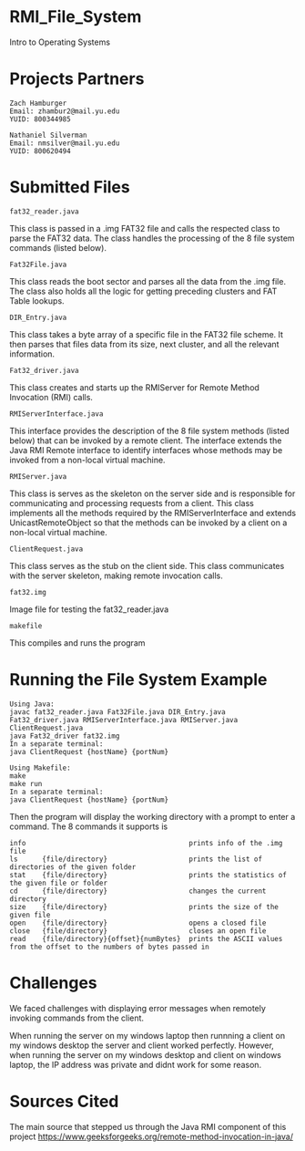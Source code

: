 # RMI_File_System

Intro to Operating Systems

# Projects Partners
    
    Zach Hamburger
    Email: zhambur2@mail.yu.edu 
    YUID: 800344985

    Nathaniel Silverman
    Email: nmsilver@mail.yu.edu
    YUID: 800620494 
    
    
# Submitted Files

    fat32_reader.java

This class is passed in a .img FAT32 file and calls the respected class to parse the FAT32 data. The class handles the processing of the 8 file system commands (listed below).

    Fat32File.java 

This class reads the boot sector and parses all the data from the .img file. The class also holds all the logic for getting preceding clusters and FAT Table lookups.

    DIR_Entry.java 
    
This class takes a byte array of a specific file in the FAT32 file scheme. It then parses that files data from its size, next cluster, and all the relevant information. 

    Fat32_driver.java 
        
This class creates and starts up the RMIServer for Remote Method Invocation (RMI) calls.
    
    RMIServerInterface.java
    
This interface provides the description of the 8 file system methods (listed below) that can be invoked by a remote client. The interface extends the Java RMI Remote interface to identify interfaces whose methods may be invoked from a non-local virtual machine. 

    RMIServer.java

This class is serves as the skeleton on the server side and is responsible for communicating and processing requests from a client. This class implements all the methods required by the RMIServerInterface and extends UnicastRemoteObject so that the methods can be invoked by a client on a non-local virtual machine.
        
    ClientRequest.java

This class serves as the stub on the client side. This class communicates with the server skeleton, making remote invocation calls.          
    
    fat32.img 

Image file for testing the fat32_reader.java

    makefile 
    
This compiles and runs the program 
    
# Running the File System Example

    Using Java:
    javac fat32_reader.java Fat32File.java DIR_Entry.java Fat32_driver.java RMIServerInterface.java RMIServer.java ClientRequest.java
    java Fat32_driver fat32.img
    In a separate terminal:
    java ClientRequest {hostName} {portNum}
    
    Using Makefile:
    make
    make run
    In a separate terminal:
    java ClientRequest {hostName} {portNum}

Then the program will display the working directory with a prompt to enter a command. The 8 commands it supports is 

    info                                        prints info of the .img file
    ls      {file/directory}                    prints the list of directories of the given folder
    stat    {file/directory}                    prints the statistics of the given file or folder 
    cd      {file/directory}                    changes the current directory  
    size    {file/directory}                    prints the size of the given file
    open    {file/directory}                    opens a closed file
    close   {file/directory}                    closes an open file
    read    {file/directory}{offset}{numBytes}  prints the ASCII values from the offset to the numbers of bytes passed in

# Challenges 

We faced challenges with displaying error messages when remotely invoking commands from the client.

When running the server on my windows laptop then runnning a client on my windows desktop the server and client worked perfectly. However, when running the server on my windows desktop and client on windows laptop, the IP address was private and didnt work for some reason. 

# Sources Cited 

The main source that stepped us through the Java RMI component of this project
        https://www.geeksforgeeks.org/remote-method-invocation-in-java/
 
